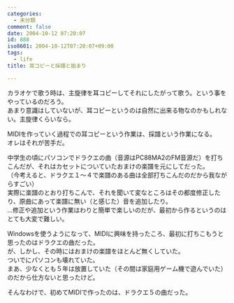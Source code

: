 ```yaml
---
categories:
  - 未分類
comment: false
date: 2004-10-12 07:20:07
id: 888
iso8601: 2004-10-12T07:20:07+09:00
tags:
  - life
title: 耳コピーと採譜と始まり

---
```


<div class="entry-body">
  <p>カラオケで歌う時は、主旋律を耳コピーしてそれにしたがって歌う。という事をやっているのだろう。<br />
    あまり意識はしていないが、耳コピーというのは自然に出来る物なのかもしれない。主旋律くらいなら。</p>

  <p>MIDIを作っていく過程での耳コピーという作業は、採譜という作業になる。<br />
    オレはそれが苦手だ。</p>

  <p>中学生の頃にパソコンでドラクエの曲（音源はPC88MA2のFM音源だ）を打ちこんだが、それはカセットについていたおまけの楽譜を元にしてだった。<br />
    （今考えると、ドラクエ１〜４で楽譜のある曲は全部打ちこんだのだから我ながらすごい）<br />
    実際に楽譜のとおり打ちこんで、それを聞いて変なところはその都度修正したり、原曲にあって楽譜に無い（と感じた）音を追加したり。<br />
    …修正や追加という作業はわりと簡単で楽しいのだが、最初から作るというのはとても大変で難しい。</p>

  <p>Windowsを使うようになって、MIDIに興味を持ったころ、最初に打ちこもうと思ったのはドラクエの曲だった。<br />
    が、しかし、その時にはおまけの楽譜をほとんど無くしていた。<br />
    ついでにパソコンも壊れていた。<br />
    まあ、少なくとも５年は放置していた（その間は家庭用ゲーム機で遊んでいた）のだから仕方ないと思ったけど。</p>

  <p>そんなわけで、初めてMIDIで作ったのは、ドラクエ５の曲だった。</p>
</div>
